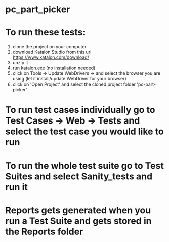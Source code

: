 # pc_part_picker

# To run these tests: 
1. clone the project on your computer
2. download Katalon Studio from this url https://www.katalon.com/download/
3. unzip it
4. run katalon.exe (no installation needed)
5. click on Tools -> Update WebDrivers -> and select the browser you are using (let it install/update WebDriver for your browser)
6. click on 'Open Project' and select the cloned project folder 'pc-part-picker'

# To run test cases individually go to Test Cases -> Web -> Tests and select the test case you would like to run

# To run the whole test suite go to Test Suites and select Sanity_tests and run it

# Reports gets generated when you run a Test Suite and gets stored in the Reports folder
